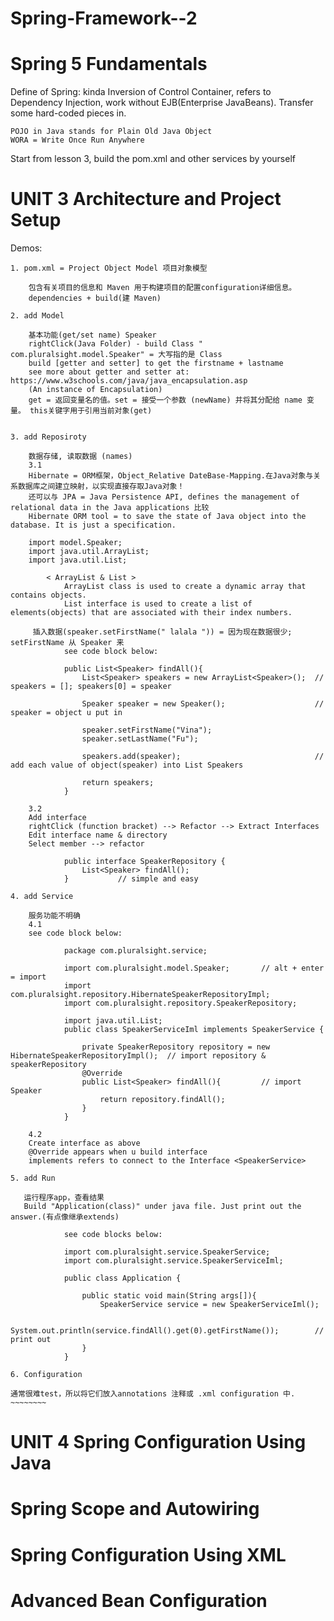# Spring-Framework--2
# Spring 5 Fundamentals

Define of Spring: kinda Inversion of Control Container, refers to Dependency Injection, work without EJB(Enterprise JavaBeans). Transfer some hard-coded pieces in.

    POJO in Java stands for Plain Old Java Object
    WORA = Write Once Run Anywhere
    
Start from lesson 3, build the pom.xml and other services by yourself

# UNIT 3 Architecture and Project Setup

Demos: <conference>

    1. pom.xml = Project Object Model 项目对象模型
    
        包含有关项目的信息和 Maven 用于构建项目的配置configuration详细信息。 
        dependencies + build(建 Maven) 
    
    2. add Model
       
        基本功能(get/set name) Speaker
        rightClick(Java Folder) - build Class " com.pluralsight.model.Speaker" = 大写指的是 Class
        build [getter and setter] to get the firstname + lastname
        see more about getter and setter at: https://www.w3schools.com/java/java_encapsulation.asp 
        (An instance of Encapsulation)
        get = 返回变量名的值。set = 接受一个参数 (newName) 并将其分配给 name 变量。 this关键字用于引用当前对象(get)
       
        
    3. add Reposiroty
    
        数据存储, 读取数据 (names)
        3.1
        Hibernate = ORM框架，Object_Relative DateBase-Mapping.在Java对象与关系数据库之间建立映射，以实现直接存取Java对象！
        还可以与 JPA = Java Persistence API, defines the management of relational data in the Java applications 比较
        Hibernate ORM tool = to save the state of Java object into the database. It is just a specification.
        
        import model.Speaker;
        import java.util.ArrayList;
        import java.util.List;
    
            < ArrayList & List >
                ArrayList class is used to create a dynamic array that contains objects.
                List interface is used to create a list of elements(objects) that are associated with their index numbers.
        
         插入数据(speaker.setFirstName(" lalala ")) = 因为现在数据很少; setFirstName 从 Speaker 来   
                see code block below:
                
                public List<Speaker> findAll(){
                    List<Speaker> speakers = new ArrayList<Speaker>();  // speakers = []; speakers[0] = speaker

                    Speaker speaker = new Speaker();                    // speaker = object u put in

                    speaker.setFirstName("Vina");
                    speaker.setLastName("Fu");

                    speakers.add(speaker);                              // add each value of object(speaker) into List Speakers 

                    return speakers;
                }
          
        3.2
        Add interface
        rightClick (function bracket) --> Refactor --> Extract Interfaces
        Edit interface name & directory
        Select member --> refactor
                    
                public interface SpeakerRepository {
                    List<Speaker> findAll();
                }           // simple and easy
                
    4. add Service
                
        服务功能不明确
        4.1
        see code block below:
                
                package com.pluralsight.service;

                import com.pluralsight.model.Speaker;       // alt + enter = import
                import com.pluralsight.repository.HibernateSpeakerRepositoryImpl;
                import com.pluralsight.repository.SpeakerRepository;

                import java.util.List;
                public class SpeakerServiceIml implements SpeakerService {      

                    private SpeakerRepository repository = new HibernateSpeakerRepositoryImpl();  // import repository & speakerRepository
                    @Override
                    public List<Speaker> findAll(){         // import Speaker
                        return repository.findAll();
                    }
                }
    
        4.2
        Create interface as above
        @Override appears when u build interface
        implements refers to connect to the Interface <SpeakerService>
                               
    5. add Run
       
       运行程序app，查看结果
       Build "Application(class)" under java file. Just print out the answer.(有点像继承extends)
                
                see code blocks below:
                
                import com.pluralsight.service.SpeakerService;
                import com.pluralsight.service.SpeakerServiceIml;

                public class Application {

                    public static void main(String args[]){
                        SpeakerService service = new SpeakerServiceIml();

                        System.out.println(service.findAll().get(0).getFirstName());        //   print out
                    }
                }
    
    6. Configuration 
                
    通常很难test，所以将它们放入annotations 注释或 .xml configuration 中. ~~~~~~~~

# UNIT 4 Spring Configuration Using Java



# Spring Scope and Autowiring



# Spring Configuration Using XML



# Advanced Bean Configuration












